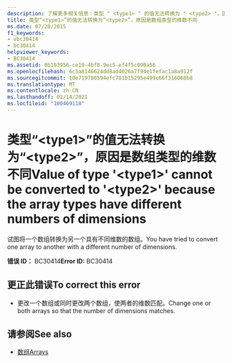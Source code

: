 ```yaml
---
description: 了解更多相关信息：类型 " <type1> " 的值无法转换为 " <type2> "，因为数组类型的维数不同
title: 类型“<type1>”的值无法转换为“<type2>”，原因是数组类型的维数不同
ms.date: 07/20/2015
f1_keywords:
- vbc30414
- bc30414
helpviewer_keywords:
- BC30414
ms.assetid: 0b103956-ce19-4bf8-9ec5-ef4f5c090a56
ms.openlocfilehash: 6c5a8146624dd8ad4026a7f94e1fefac1a8a912f
ms.sourcegitcommit: 10e719780594efc781b15295e499c66f316068b8
ms.translationtype: MT
ms.contentlocale: zh-CN
ms.lasthandoff: 02/14/2021
ms.locfileid: "100469118"
---
```

# <a name="value-of-type-type1-cannot-be-converted-to-type2-because-the-array-types-have-different-numbers-of-dimensions"></a><span data-ttu-id="1e315-103">类型“\<type1>”的值无法转换为“\<type2>”，原因是数组类型的维数不同</span><span class="sxs-lookup"><span data-stu-id="1e315-103">Value of type '\<type1>' cannot be converted to '\<type2>' because the array types have different numbers of dimensions</span></span>

<span data-ttu-id="1e315-104">试图将一个数组转换为另一个具有不同维数的数组。</span><span class="sxs-lookup"><span data-stu-id="1e315-104">You have tried to convert one array to another with a different number of dimensions.</span></span>  
  
 <span data-ttu-id="1e315-105">**错误 ID：** BC30414</span><span class="sxs-lookup"><span data-stu-id="1e315-105">**Error ID:** BC30414</span></span>  
  
## <a name="to-correct-this-error"></a><span data-ttu-id="1e315-106">更正此错误</span><span class="sxs-lookup"><span data-stu-id="1e315-106">To correct this error</span></span>  
  
- <span data-ttu-id="1e315-107">更改一个数组或同时更改两个数组，使两者的维数匹配。</span><span class="sxs-lookup"><span data-stu-id="1e315-107">Change one or both arrays so that the number of dimensions matches.</span></span>  
  
## <a name="see-also"></a><span data-ttu-id="1e315-108">请参阅</span><span class="sxs-lookup"><span data-stu-id="1e315-108">See also</span></span>

- [<span data-ttu-id="1e315-109">数组</span><span class="sxs-lookup"><span data-stu-id="1e315-109">Arrays</span></span>](../programming-guide/language-features/arrays/index.md)
